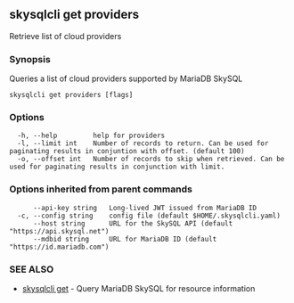 ## skysqlcli get providers

Retrieve list of cloud providers

### Synopsis

Queries a list of cloud providers supported by MariaDB SkySQL

```
skysqlcli get providers [flags]
```

### Options

```
  -h, --help         help for providers
  -l, --limit int    Number of records to return. Can be used for paginating results in conjuntion with offset. (default 100)
  -o, --offset int   Number of records to skip when retrieved. Can be used for paginating results in conjunction with limit.
```

### Options inherited from parent commands

```
      --api-key string   Long-lived JWT issued from MariaDB ID
  -c, --config string    config file (default $HOME/.skysqlcli.yaml)
      --host string      URL for the SkySQL API (default "https://api.skysql.net")
      --mdbid string     URL for MariaDB ID (default "https://id.mariadb.com")
```

### SEE ALSO

* [skysqlcli get](skysqlcli_get.md)	 - Query MariaDB SkySQL for resource information

